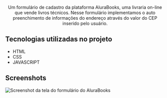 <p align="center">Um formulário de cadastro da plataforma AluraBooks, uma livraria on-line que vende livros técnicos. Nesse formulário implementamos o auto preenchimento de informações do endereço através do valor do CEP inserido pelo usuário.</p>

## Tecnologias utilizadas no projeto
* HTML
* CSS
* JAVASCRIPT

## Screenshots
![Screenshot da tela do formulário do AluraBooks](https://imgur.com/bupnUfx.png)
